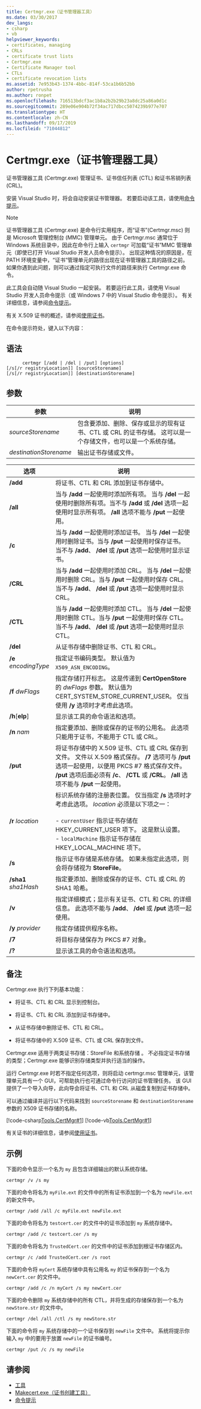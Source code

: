 ```yaml
---
title: Certmgr.exe（证书管理器工具）
ms.date: 03/30/2017
dev_langs:
- csharp
- vb
helpviewer_keywords:
- certificates, managing
- CRLs
- certificate trust lists
- Certmgr.exe
- Certificate Manager tool
- CTLs
- certificate revocation lists
ms.assetid: 7e953b43-1374-4bbc-814f-53ca1b6b52bb
author: rpetrusha
ms.author: ronpet
ms.openlocfilehash: 716513bdcf3ac1b8a2b2b29b23a8dc25a86a0d1c
ms.sourcegitcommit: 289e06e904b72f34ac717dbcc5074239b977e707
ms.translationtype: HT
ms.contentlocale: zh-CN
ms.lasthandoff: 09/17/2019
ms.locfileid: "71044812"
---
```

# <a name="certmgrexe-certificate-manager-tool"></a>Certmgr.exe（证书管理器工具）
证书管理器工具 (Certmgr.exe) 管理证书、证书信任列表 (CTL) 和证书吊销列表 (CRL)。  
  
 安装 Visual Studio 时，将会自动安装证书管理器。 若要启动该工具，请使用[命令提示](developer-command-prompt-for-vs.md)。  
  
> [!NOTE]
> 证书管理器工具 (Certmgr.exe) 是命令行实用程序，而“证书”(Certmgr.msc) 则是 Microsoft 管理控制台 (MMC) 管理单元。 由于 Certmgr.msc 通常位于 Windows 系统目录中，因此在命令行上输入 `certmgr` 可加载“证书”MMC 管理单元（即使已打开 Visual Studio 开发人员命令提示）。 出现这种情况的原因是，在 PATH 环境变量中，“证书”管理单元的路径出现在证书管理器工具的路径之前。 如果你遇到此问题，则可以通过指定可执行文件的路径来执行 Certmgr.exe 命令。  
  
 此工具会自动随 Visual Studio 一起安装。 若要运行此工具，请使用 Visual Studio 开发人员命令提示（或 Windows 7 中的 Visual Studio 命令提示）。 有关详细信息，请参阅[命令提示](developer-command-prompt-for-vs.md)。  
  
 有关 X.509 证书的概述，请参阅[使用证书](../wcf/feature-details/working-with-certificates.md)。  
  
 在命令提示符处，键入以下内容：  
  
## <a name="syntax"></a>语法  
  
```console  
      certmgr [/add | /del | /put] [options]  
[/s[/r registryLocation]] [sourceStorename]  
[/s[/r registryLocation]] [destinationStorename]  
```  
  
## <a name="parameters"></a>参数  
  
|参数|说明|  
|--------------|-----------------|  
|*sourceStorename*|包含要添加、删除、保存或显示的现有证书、CTL 或 CRL 的证书存储。 这可以是一个存储文件，也可以是一个系统存储。|  
|*destinationStorename*|输出证书存储或文件。|  
  
|选项|说明|  
|------------|-----------------|  
|**/add**|将证书、CTL 和 CRL 添加到证书存储中。|  
|**/all**|当与 **/add** 一起使用时添加所有项。 当与 **/del** 一起使用时删除所有项。当不与 **/add** 或 **/del** 选项一起使用时显示所有项。 **/all** 选项不能与 **/put** 一起使用。|  
|**/c**|当与 **/add** 一起使用时添加证书。 当与 **/del** 一起使用时删除证书。当与 **/put** 一起使用时保存证书。 当不与 **/add**、 **/del** 或 **/put** 选项一起使用时显示证书。|  
|**/CRL**|当与 **/add** 一起使用时添加 CRL。 当与 **/del** 一起使用时删除 CRL。当与 **/put** 一起使用时保存 CRL。 当不与 **/add**、 **/del** 或 **/put** 选项一起使用时显示 CRL。|  
|**/CTL**|当与 **/add** 一起使用时添加 CTL。 当与 **/del** 一起使用时删除 CTL。当与 **/put** 一起使用时保存 CTL。 当不与 **/add**、 **/del** 或 **/put** 选项一起使用时显示 CTL。|  
|**/del**|从证书存储中删除证书、CTL 和 CRL。|  
|**/e** *encodingType*|指定证书编码类型。 默认值为 `X509_ASN_ENCODING`。|  
|**/f** *dwFlags*|指定存储打开标志。 这是传递到 **CertOpenStore** 的 *dwFlags* 参数。 默认值为 CERT_SYSTEM_STORE_CURRENT_USER。 仅当使用 **/y** 选项时才考虑此选项。|  
|**/h**[**elp**]|显示该工具的命令语法和选项。|  
|**/n** *nam*|指定要添加、删除或保存的证书的公用名。 此选项只能用于证书，不能用于 CTL 或 CRL。|  
|**/put**|将证书存储中的 X.509 证书、CTL 或 CRL 保存到文件。 文件以 X.509 格式保存。 **/7** 选项可与 **/put** 选项一起使用，以便用 PKCS #7 格式保存文件。 **/put** 选项后面必须有 **/c**、 **/CTL** 或 **/CRL**。 **/all** 选项不能与 **/put** 一起使用。|  
|**/r** *location*|标识系统存储的注册表位置。 仅当指定 **/s** 选项时才考虑此选项。 *location* 必须是以下项之一：<br /><br /> -   `currentUser` 指示证书存储在 HKEY_CURRENT_USER 项下。 这是默认设置。<br />-   `localMachine` 指示证书存储在 HKEY_LOCAL_MACHINE 项下。|  
|**/s**|指示证书存储是系统存储。 如果未指定此选项，则会将存储视为 **StoreFile**。|  
|**/sha1** *sha1Hash*|指定要添加、删除或保存的证书、CTL 或 CRL 的 SHA1 哈希。|  
|**/v**|指定详细模式；显示有关证书、CTL 和 CRL 的详细信息。 此选项不能与 **/add**、 **/del** 或 **/put** 选项一起使用。|  
|**/y** *provider*|指定存储提供程序名称。|  
|**/7**|将目标存储保存为 PKCS #7 对象。|  
|**/?**|显示该工具的命令语法和选项。|  
  
## <a name="remarks"></a>备注  
 Certmgr.exe 执行下列基本功能：  
  
- 将证书、CTL 和 CRL 显示到控制台。  
  
- 将证书、CTL 和 CRL 添加到证书存储中。  
  
- 从证书存储中删除证书、CTL 和 CRL。  
  
- 将证书存储中的 X.509 证书、CTL 或 CRL 保存到文件。  
  
 Certmgr.exe 适用于两类证书存储：StoreFile 和系统存储  。 不必指定证书存储的类型；Certmgr.exe 能够识别存储类型并执行适当的操作。  
  
 运行 Certmgr.exe 时若不指定任何选项，则将启动 certmgr.msc 管理单元，该管理单元具有一个 GUI，可帮助执行也可通过命令行访问的证书管理任务。 该 GUI 提供了一个导入向导，此向导会将证书、CTL 和 CRL 从磁盘复制到证书存储中。  
  
 可以通过编译并运行以下代码来找到 `sourceStorename` 和 `destinationStorename` 参数的 X509 证书存储的名称。  
  
 [!code-csharp[Tools.CertMgr#1](../../../samples/snippets/csharp/VS_Snippets_CLR/tools.certmgr/cs/storenames1.cs#1)]
 [!code-vb[Tools.CertMgr#1](../../../samples/snippets/visualbasic/VS_Snippets_CLR/tools.certmgr/vb/storenames1.vb#1)]  
  
 有关证书的详细信息，请参阅[使用证书](../wcf/feature-details/working-with-certificates.md)。  
  
## <a name="examples"></a>示例  
 下面的命令显示一个名为 `my` 且包含详细输出的默认系统存储。  
  
```console  
certmgr /v /s my  
```  
  
 下面的命令将名为 `myFile.ext` 的文件中的所有证书添加到一个名为 `newFile.ext` 的新文件中。  
  
```console  
certmgr /add /all /c myFile.ext newFile.ext  
```  
  
 下面的命令将名为 `testcert.cer` 的文件中的证书添加到 `my` 系统存储中。  
  
```console  
certmgr /add /c testcert.cer /s my  
```  
  
 下面的命令将名为 `TrustedCert.cer` 的文件中的证书添加到根证书存储区内。  
  
```console  
certmgr /c /add TrustedCert.cer /s root  
```  
  
 下面的命令将 `myCert` 系统存储中具有公用名 `my` 的证书保存到一个名为 `newCert.cer` 的文件中。  
  
```console  
certmgr /add /c /n myCert /s my newCert.cer  
```  
  
 下面的命令删除 `my` 系统存储中的所有 CTL，并将生成的存储保存到一个名为 `newStore.str` 的文件中。  
  
```console  
certmgr /del /all /ctl /s my newStore.str  
```  
  
 下面的命令将 `my` 系统存储中的一个证书保存到 `newFile` 文件中。 系统将提示你输入 `my` 中的要用于放置 `newFile` 的证书编号。  
  
```console  
certmgr /put /c /s my newFile  
```  
  
## <a name="see-also"></a>请参阅

- [工具](index.md)
- [Makecert.exe（证书创建工具）](/windows/desktop/SecCrypto/makecert)
- [命令提示](developer-command-prompt-for-vs.md)
